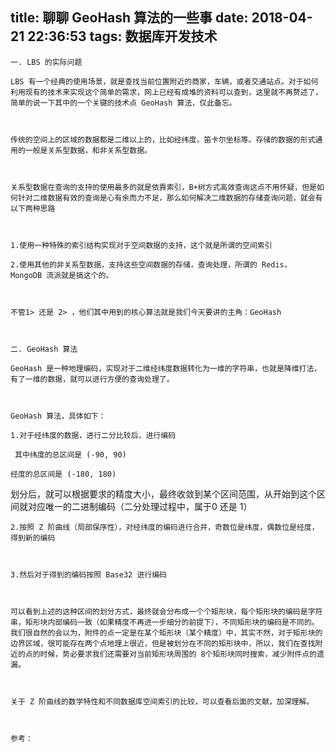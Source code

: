 title: 聊聊 GeoHash 算法的一些事
date: 2018-04-21 22:36:53
tags: 数据库开发技术
---


	一. LBS 的实际问题

	LBS 有一个经典的使用场景，就是查找当前位置附近的商家，车辆，或者交通站点。对于如何利用现有的技术来实现这个简单的需求，网上已经有成堆的资料可以查到，这里就不再赘述了，简单的说一下其中的一个关键的技术点 GeoHash 算法，仅此备忘。

	

	传统的空间上的区域的数据都是二维以上的，比如经纬度，笛卡尔坐标等。存储的数据的形式通用的一般是关系型数据，和非关系型数据。

	

	关系型数据在查询的支持的使用最多的就是依靠索引，B+树方式高效查询这点不用怀疑，但是如何针对二维数据有效的查询是心有余而力不足，那么如何解决二维数据的存储查询问题，就会有以下两种思路

	

	1.使用一种特殊的索引结构实现对于空间数据的支持，这个就是所谓的空间索引

	2.使用其他的非关系型数据，支持这些空间数据的存储，查询处理，所谓的 Redis，MongoDB 流派就是搞这个的。

	

	不管1> 还是 2> ，他们其中用到的核心算法就是我们今天要讲的主角：GeoHash

	

	二. GeoHash 算法

	GeoHash 是一种地理编码，实现对于二维经纬度数据转化为一维的字符串，也就是降维打法，有了一维的数据，就可以进行方便的查询处理了。

	

	GeoHash 算法，具体如下：

	1.对于经纬度的数据，进行二分比较后，进行编码

	 其中纬度的总区间是 (-90, 90)

	经度的总区间是 (-180, 180)

	
划分后，就可以根据要求的精度大小，最终收敛到某个区间范围，从开始到这个区间就对应唯一的二进制编码（二分处理过程中，属于0 还是 1）

	

	2.按照 Z 阶曲线（局部保序性），对经纬度的编码进行合并，奇数位是纬度，偶数位是经度，得到新的编码

	

	3.然后对于得到的编码按照 Base32 进行编码

	

	可以看到上述的这种区间的划分方式，最终就会分布成一个个矩形块，每个矩形块的编码是字符串，矩形块内部编码一致（如果精度不再进一步细分的前提下），不同矩形块的编码是不同的。我们很自然的会以为，附件的点一定是在某个矩形块（某个精度）中，其实不然，对于矩形块的边界区域，很可能存在两个点地理上很近，但是被划分在不同的矩形块中，所以，我们在查找附近的点的时候，势必要求我们还需要对当前矩形块周围的 8个矩形块同时搜索，减少附件点的遗漏。

	

	关于 Z 阶曲线的数学特性和不同数据库空间索引的比较，可以查看后面的文献，加深理解。

	

	参考：

	

	 

	
